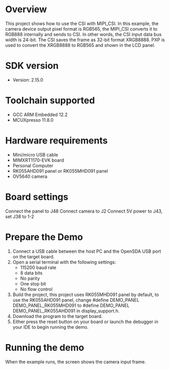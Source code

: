 Overview
========
This project shows how to use the CSI with MIPI_CSI. In this example, the
camera device output pixel format is RGB565, the MIPI_CSI converts it to
RGB888 internally and sends to CSI. In other words, the CSI input data bus
width is 24-bit. The CSI saves the frame as 32-bit format XRGB8888. PXP
is used to convert the XRGB8888 to RGB565 and shown in the LCD panel.

SDK version
===========
- Version: 2.15.0

Toolchain supported
===================
- GCC ARM Embedded  12.2
- MCUXpresso  11.8.0

Hardware requirements
=====================
- Mini/micro USB cable
- MIMXRT1170-EVK board
- Personal Computer
- RK055AHD091 panel or RK055MHD091 panel
- OV5640 camera

Board settings
==============
Connect the panel to J48
Connect camera to J2
Connect 5V power to J43, set J38 to 1-2

Prepare the Demo
================
1.  Connect a USB cable between the host PC and the OpenSDA USB port on the target board.
2.  Open a serial terminal with the following settings:
    - 115200 baud rate
    - 8 data bits
    - No parity
    - One stop bit
    - No flow control
3.  Build the project, this project uses RK055MHD091 panel by default, to use the RK055AHD091 panel,
    change #define DEMO_PANEL DEMO_PANEL_RK055MHD091 to #define DEMO_PANEL DEMO_PANEL_RK055AHD091
    in display_support.h.
4.  Download the program to the target board.
5.  Either press the reset button on your board or launch the debugger in your IDE to begin running the demo.

Running the demo
================
When the example runs, the screen shows the camera input frame.
